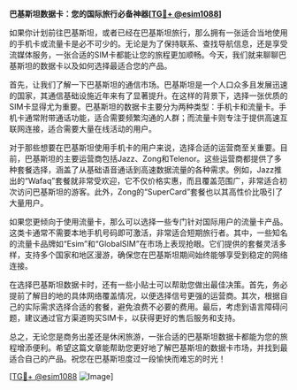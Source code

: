 **巴基斯坦数据卡：您的国际旅行必备神器[[TG💪+ @esim1088](https://t.me/s/esim1088)]**

如果你计划前往巴基斯坦，或者已经在巴基斯坦旅行，那么拥有一张适合当地使用的手机卡或流量卡是必不可少的。无论是为了保持联系、查找导航信息，还是享受流媒体服务，一张合适的SIM卡都能让您的旅程更加顺畅。今天，我们就来聊聊巴基斯坦的数据卡以及如何选择最适合您的产品。

首先，让我们了解一下巴基斯坦的通信市场。巴基斯坦是一个人口众多且发展迅速的国家，其通信基础设施近年来有了显著提升。在这样的背景下，选择一张优质的SIM卡显得尤为重要。巴基斯坦的数据卡主要分为两种类型：手机卡和流量卡。手机卡通常附带通话功能，适合需要频繁沟通的人群；而流量卡则专注于提供高速互联网连接，适合需要大量在线活动的用户。

对于那些想要在巴基斯坦使用手机卡的用户来说，选择合适的运营商至关重要。目前，巴基斯坦的主要运营商包括Jazz、Zong和Telenor。这些运营商都提供了多种套餐选择，涵盖了从基础语音通话到高速数据流量的各种需求。例如，Jazz推出的“Wafaq”套餐就非常受欢迎，它不仅价格实惠，而且覆盖范围广，非常适合初次访问巴基斯坦的游客。此外，Zong的“SuperCard”套餐也以其高性价比吸引了大量用户。

如果您更倾向于使用流量卡，那么可以选择一些专门针对国际用户的流量卡产品。这类卡通常不需要本地手机号码即可激活，非常适合短期旅行者。其中，一些知名的流量卡品牌如“Esim”和“GlobalSIM”在市场上表现抢眼。它们提供的套餐灵活多样，支持多个国家和地区漫游，确保您在巴基斯坦期间始终能够享受到稳定的网络连接。

在选择巴基斯坦数据卡时，还有一些小贴士可以帮助您做出最佳决策。首先，务必提前了解目的地的具体网络覆盖情况，以便选择信号更强的运营商。其次，根据自己的实际需求选择合适的套餐，避免浪费不必要的费用。最后，考虑到语言障碍问题，建议通过官方渠道购买SIM卡，以获得更好的售后服务和支持。

总之，无论您是商务出差还是休闲旅游，一张合适的巴基斯坦数据卡都能为您的旅程增添便利。希望这篇文章能帮助您更好地了解巴基斯坦的数据卡市场，并找到最适合自己的产品。祝您在巴基斯坦度过一段愉快而难忘的时光！

[[TG💪+ @esim1088](https://t.me/s/esim1088) ![Image](https://i.postimg.cc/4NQfJmqS/Snipaste-2025-05-13-00-14-12.png)]